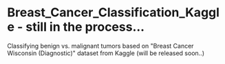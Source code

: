 # Breast_Cancer_Classification_Kaggle - still in the process...
Classifying benign vs. malignant tumors based on "Breast Cancer Wisconsin (Diagnostic)" dataset from Kaggle (will be released soon..)
